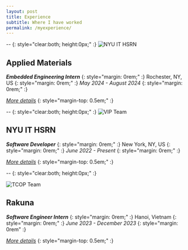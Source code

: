 ```yaml
---
layout: post
title: Experience
subtitle: Where I have worked 
permalink: /myexperience/
---
```


--
{: style="clear:both; height:0px;" :}
![NYU IT HSRN](../assets/amat.png)
## Applied Materials
**_Embedded Engineering Intern_**
{: style="margin: 0rem;" :}
Rochester, NY, US
{: style="margin: 0rem;" :}
_May 2024 - August 2024_
{: style="margin: 0rem;" :}

[_More details_](http://appliedmaterials.com)
{: style="margin-top: 0.5em;" :}

--
{: style="clear:both; height:0px;" :}
![VIP Team](../assets/hsrn_vip.png)
## NYU IT HSRN
**_Software Developer_**
{: style="margin: 0rem;" :}
New York, NY, US
{: style="margin: 0rem;" :}
_June 2022 - Present_
{: style="margin: 0rem;" :}

[_More details_](https://vip.hsrn.nyu.edu/2023/04/02/zack-nguyen.html)
{: style="margin-top: 0.5em;" :}

--
{: style="clear:both; height:0px;" :}

![TCOP Team](../assets/tcopteam.png)
## Rakuna
**_Software Engineer Intern_**
{: style="margin: 0rem;" :}
Hanoi, Vietnam
{: style="margin: 0rem;" :}
_June 2023 - December 2023_
{: style="margin: 0rem" :}

[_More details_](https://www.rakuna.co)
{: style="margin-top: 0.5em;" :}

